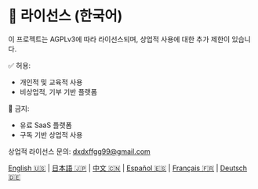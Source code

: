 # 📜 라이선스 (한국어)

이 프로젝트는 AGPLv3에 따라 라이선스되며, 상업적 사용에 대한 추가 제한이 있습니다.

✅ 허용:
- 개인적 및 교육적 사용
- 비상업적, 기부 기반 플랫폼

🚫 금지:
- 유료 SaaS 플랫폼
- 구독 기반 상업적 사용

상업적 라이선스 문의: dxdxffgg99@gmail.com

[English 🇺🇸](./LISENCE/license_en.md) | [日本語 🇯🇵](./LISENCE/license_ja.md) | [中文 🇨🇳](./LISENCE/license_zh.md) | [Español 🇪🇸](./LISENCE/license_es.md) | [Français 🇫🇷](./LISENCE/license_fr.md) | [Deutsch 🇩🇪](./LISENCE/license_de.md)
